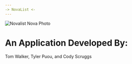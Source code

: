 ```yaml
---
-> NovaList <-
---
```

![Novalist Nova Photo](https://cdn.images.express.co.uk/img/dynamic/151/590x/supernova-1248656.jpg?r=1582887680060)


# An Application Developed By:
Tom Walker, Tyler Puou, and Cody Scruggs



